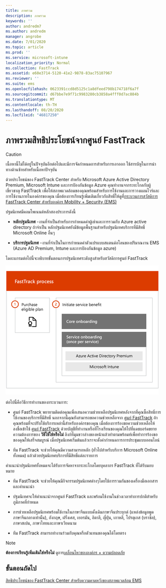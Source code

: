 ```yaml
---
title: ภาพรวม
description: ภาพรวม
keywords: ''
author: andredm7
ms.author: andredm
manager: angrobe
ms.date: 7/01/2020
ms.topic: article
ms.prod: ''
ms.service: microsoft-intune
localization_priority: Normal
ms.collection: FastTrack
ms.assetid: e60e3714-5120-41e2-9878-83ac75107967
ms.reviewer: ''
ms.suite: ems
ms.openlocfilehash: 0623391ccd8d5125c1a8dfeed798b174718f6a7f
ms.sourcegitcommit: d67bbe7e9f71c9983280cb3858a4fff0d7ac884b
ms.translationtype: MT
ms.contentlocale: th-TH
ms.lasthandoff: 08/20/2020
ms.locfileid: "46817250"
---
```

# <a name="fasttrack-center-benefit-overview"></a>ภาพรวมสิทธิประโยชน์จากศูนย์ FastTrack

> [!CAUTION]
> เนื้อหานี้ไม่ได้อยู่ในปัจจุบันอีกต่อไปและมีการจัดกำหนดการสำหรับการเอาออก ใช้สารบัญในการนำทางด้านซ้ายสำหรับเนื้อหาปัจจุบัน

ด้วยประโยชน์ของ FastTrack Center สำหรับ Microsoft Azure Active Directory Premium, Microsoft Intune และการป้องกันข้อมูล Azure คุณทำงานจากระยะไกลกับผู้เชี่ยวชาญ FastTrack เพื่อให้สภาพแวดล้อมของคุณพร้อมสำหรับการใช้งานและการวางแผนไวร์และการใช้งานภายในองค์กรของคุณ เมื่อต้องการเรียนรู้เพิ่มเติมเกี่ยวกับสิทธิ์ให้ดูที่[กระบวนการสวัสดิการ FastTrack Center สำหรับองค์กร Mobility + Security (EMS)](EMS-fasttrack-process.md)

ปฐมนิเทศมีคอมโพเนนต์หลักสองประการดังนี้

-   **หลักปฐมนิเทศ** -งานที่จำเป็นสำหรับการกำหนดค่าผู้เช่าและการรวมกับ Azure active directory ถ้าจำเป็น หลักปฐมนิเทศยังมีข้อมูลพื้นฐานสำหรับปฐมนิเทศบริการที่มีสิทธิ์ Microsoft Online อื่นๆ

-   **บริการปฐมนิเทศ** -งานที่จำเป็นในการกำหนดค่าตัวแปรแบบสแตนด์อโลนของปริมาณงาน EMS (Azure AD Premium, Intune และการป้องกันข้อมูล azure)

ไดอะแกรมต่อไปนี้จะอธิบายขั้นตอนการปฐมนิเทศระดับสูงสำหรับสวัสดิการศูนย์ FastTrack

![ขั้นตอนการปฐมนิเทศระดับสูงของการใช้สวัสดิการศูนย์ FastTrack](./media/ft-onboarding-process.png)

ต่อไปนี้คือวิธีการทำงานของกระบวนการ:

- ศูนย์ FastTrack พยายามติดต่อคุณเพื่อเสนอความช่วยเหลือปฐมนิเทศหลังจากที่คุณซื้อสิทธิ์การใช้งานของบริการที่มีสิทธิ์ นอกจากนี้คุณยังสามารถขอความช่วยเหลือจาก [ศูนย์ FastTrack](https://go.microsoft.com/fwlink/?linkid=780698) ถ้าคุณพร้อมที่จะปรับใช้บริการเหล่านี้สำหรับองค์กรของคุณ เมื่อต้องการร้องขอความช่วยเหลือให้ลงชื่อเข้าใช้ [ศูนย์ FastTrack](https://go.microsoft.com/fwlink/?linkid=780698) ด้วยบัญชีที่ทำงานหรือที่โรงเรียนของคุณให้ไปที่แดชบอร์ดขยายความต้องการของ **วิธีใช้ใช่หรือไม่** ลิงก์ที่มุมขวาล่างของหน้าแล้วทำตามพร้อมท์เพื่อทำการร้องขอของคุณให้เสร็จสมบูรณ์ เมื่อปฐมนิเทศเริ่มต้นแล้วเราจะตั้งค่ากำหนดการการประชุมแบบออนไลน์

-   ทีม FastTrack จะช่วยให้คุณมีความสามารถหลัก (ทั่วไปสำหรับบริการ Microsoft Online ทั้งหมด) แล้วด้วยปฐมนิเทศบริการที่มีสิทธิ์แต่ละรายการ

คำแนะนำปฐมนิเทศทั้งหมดจะได้รับการจัดหาจากระยะไกลโดยบุคลากร FastTrack ที่ได้รับมอบหมาย

-   ทีม FastTrack จะช่วยให้คุณมีกิจกรรมปฐมนิเทศต่างๆโดยใช้การรวมกันของเครื่องมือเอกสารและคำแนะนำ

-   ปฐมนิเทศจะให้คำแนะนำจากศูนย์ FastTrack และพร้อมใช้งานในช่วงเวลาทำการปกติสำหรับภูมิภาคที่กำหนด

-   การช่วยเหลือปฐมนิเทศพร้อมใช้งานในภาษาจีนแบบดั้งเดิมภาษาจีนประยุกต์ (แหล่งข้อมูลพูดภาษาจีนกลางเท่านั้น), อังกฤษ, ฝรั่งเศส, เยอรมัน, อิตาลี, ญี่ปุ่น, เกาหลี, โปรตุเกส (บราซิล), ภาษาสเปน, ภาษาไทยและภาษาเวียดนาม

-   ทีม FastTrack สามารถทำงานร่วมกับคุณหรือตัวแทนของคุณได้โดยตรง

> [!NOTE]
> **ต้องการเรียนรู้เพิ่มเติมใช่หรือไม่** ดูการ[เคลื่อนไหวขององค์กร + ความปลอดภัย](https://www.microsoft.com/cloud-platform/enterprise-mobility)

## <a name="next-steps"></a>ขั้นตอนถัดไป

[สิทธิประโยชน์ของ FastTrack Center สำหรับความคาดหวังของสภาพแวดล้อม EMS](EMS-source-environment-expectations.md)

